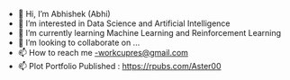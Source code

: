- 👋 Hi, I’m Abhishek (Abhi)
- 👀 I’m interested in Data Science and Artificial Intelligence 
- 🌱 I’m currently learning Machine Learning and Reinforcement Learning 
- 💞️ I’m looking to collaborate on ...
- 📫 How to reach me -workcupres@gmail.com
- 📫 Plot Portfolio Published : https://rpubs.com/Aster00

<!---
00abhishek/00abhishek is a ✨ special ✨ repository because its `README.md` (this file) appears on your GitHub profile.
You can click the Preview link to take a look at your changes.
--->
